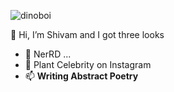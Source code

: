![dinoboi](https://github.com/mrousavy/mrousavy/raw/master/img/dino.gif)

👋 Hi, I’m Shivam
and I got three looks

- 💞️    NerRD ...
- 🌱    Plant Celebrity on Instagram
- 📫    **Writing Abstract Poetry**
